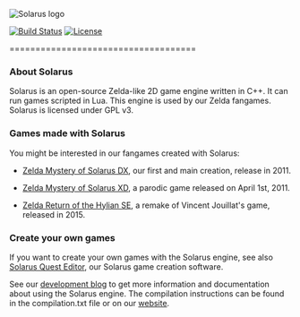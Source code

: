 ![Solarus logo](/images/solarus_logo.png)

[![Build Status](https://travis-ci.org/solarus-games/solarus.svg?branch=dev)](https://travis-ci.org/solarus-games/solarus)
[![License](https://img.shields.io/badge/license-GPLv3-blue.svg)](https://www.gnu.org/copyleft/gpl.html)

====================================

### About Solarus

Solarus is an open-source Zelda-like 2D game engine written in C++.
It can run games scripted in Lua.
This engine is used by our Zelda fangames.
Solarus is licensed under GPL v3.


### Games made with Solarus

You might be interested in our fangames created with Solarus:

* [Zelda Mystery of Solarus DX](https://github.com/solarus-games/zsdx), our first and main creation, release in 2011.

* [Zelda Mystery of Solarus XD](https://github.com/solarus-games/zsxd), a parodic game released on April 1st, 2011.

* [Zelda Return of the Hylian SE](https://github.com/solarus-games/zelda_roth_se), a remake of Vincent Jouillat's game, released in 2015.


### Create your own games

If you want to create your own games with the Solarus engine, see also
[Solarus Quest Editor](https://github.com/solarus-games/solarus-quest-editor), our Solarus game creation software.

See our [development blog](http://www.solarus-games.org) to get more
information and documentation about using the Solarus engine.
The compilation instructions can be found
in the compilation.txt file or on our [website](http://www.solarus-games.org/source-code/compilation-instructions).


